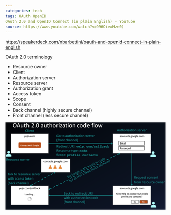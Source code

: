 ```yaml
---
categories: tech
tags: OAuth OpenID
OAuth 2.0 and OpenID Connect (in plain English) - YouTube
source: https://www.youtube.com/watch?v=996OiexHze0)
---
```


https://speakerdeck.com/nbarbettini/oauth-and-openid-connect-in-plain-english

OAuth 2.0 terminology
- Resource owner
- Client
- Authorization server 
- Resource server
- Authorization grant 
- Access token
- Scope
- Consent
- Back channel (highly secure channel) 
- Front channel (less secure channel)

![](https://raw.githubusercontent.com/arafatm/assets/main/img/tech/oath2.authorization.code.flow.png)
